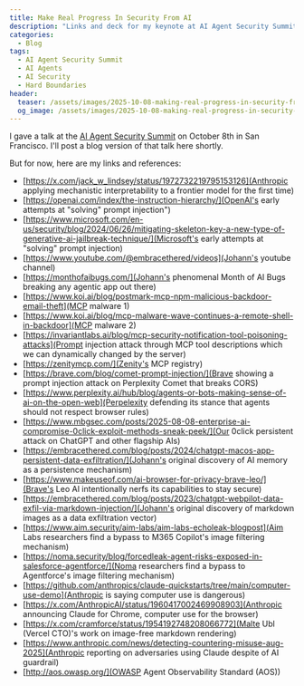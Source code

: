 ```yaml
---
title: Make Real Progress In Security From AI
description: "Links and deck for my keynote at AI Agent Security Summit, SF Oct 8. There's a big discrepancy between our feeling of progress and reality for hackers. AI security and safety benchmarks go up. But hackers don't notice. Their partying like its 1999. Security from AI has been going in the wrong direction, relying on soft boundaries like AI guardrails and safety training. We CAN make progress though. Reverse engineering different flagship AI agent systems reveals design choices that introduce hard boundaries. Ones that attacks cannot cross without a software vulnerability. We'll learn from these choices, and take a step back to offer a better way forward with defense in depth."
categories:
  - Blog
tags:
  - AI Agent Security Summit
  - AI Agents
  - AI Security
  - Hard Boundaries
header:
  teaser: /assets/images/2025-10-08-making-real-progress-in-security-from-ai/AIAgentSummit.png
  og_image: /assets/images/2025-10-08-making-real-progress-in-security-from-ai/AIAgentSummit.png
---
```


I gave a talk at the [AI Agent Security Summit](https://zenity.io/resources/events/ai-agent-security-summit-2025) on October 8th in San Francisco.
I'll post a blog version of that talk here shortly.

But for now, here are my links and references:

- [https://x.com/jack_w_lindsey/status/1972732219795153126](Anthropic applying mechanistic interpretability to a frontier model for the first time)
- [https://openai.com/index/the-instruction-hierarchy/](OpenAI's early attempts at "solving" prompt injection")
- [https://www.microsoft.com/en-us/security/blog/2024/06/26/mitigating-skeleton-key-a-new-type-of-generative-ai-jailbreak-technique/](Microsoft's early attempts at "solving" prompt injection)
- [https://www.youtube.com/@embracethered/videos](Johann's youtube channel)
- [https://monthofaibugs.com/](Johann's phenomenal Month of AI Bugs breaking any agentic app out there)
- [https://www.koi.ai/blog/postmark-mcp-npm-malicious-backdoor-email-theft](MCP malware 1)
- [https://www.koi.ai/blog/mcp-malware-wave-continues-a-remote-shell-in-backdoor](MCP malware 2)
- [https://invariantlabs.ai/blog/mcp-security-notification-tool-poisoning-attacks](Prompt injection attack through MCP tool descriptions which we can dynamically changed by the server)
- [https://zenitymcp.com/](Zenity's MCP registry)
- [https://brave.com/blog/comet-prompt-injection/](Brave showing a prompt injection attack on Perplexity Comet that breaks CORS)
- [https://www.perplexity.ai/hub/blog/agents-or-bots-making-sense-of-ai-on-the-open-web](Perpelexity defending its stance that agents should not respect browser rules)
- [https://www.mbgsec.com/posts/2025-08-08-enterprise-ai-compromise-0click-exploit-methods-sneak-peek/](Our 0click persistent attack on ChatGPT and other flagship AIs)
- [https://embracethered.com/blog/posts/2024/chatgpt-macos-app-persistent-data-exfiltration/](Johann's original discovery of AI memory as a persistence mechanism)
- [https://www.makeuseof.com/ai-browser-for-privacy-brave-leo/](Brave's Leo AI intentionally nerfs its capabilities to stay secure)
- [https://embracethered.com/blog/posts/2023/chatgpt-webpilot-data-exfil-via-markdown-injection/](Johann's original discovery of markdown images as a data exfiltration vector)
- [https://www.aim.security/aim-labs/aim-labs-echoleak-blogpost](Aim Labs researchers find a bypass to M365 Copilot's image filtering mechanism)
- [https://noma.security/blog/forcedleak-agent-risks-exposed-in-salesforce-agentforce/](Noma researchers find a bypass to Agentforce's image filtering mechanism)
- [https://github.com/anthropics/claude-quickstarts/tree/main/computer-use-demo](Anthropic is saying computer use is dangerous)
- [https://x.com/AnthropicAI/status/1960417002469908903](Anthropic announcing Claude for Chrome, computer use for the browser)
- [https://x.com/cramforce/status/1954192748208066772](Malte Ubl (Vercel CTO)'s work on image-free markdown rendering)
- [https://www.anthropic.com/news/detecting-countering-misuse-aug-2025](Anthropic reporting on adversaries using Claude despite of AI guardrail)
- [http://aos.owasp.org/](OWASP Agent Observability Standard (AOS))